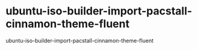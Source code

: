 # ubuntu-iso-builder-import-pacstall-cinnamon-theme-fluent
ubuntu-iso-builder-import-pacstall-cinnamon-theme-fluent
